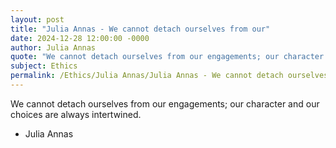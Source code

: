```yaml
---
layout: post
title: "Julia Annas - We cannot detach ourselves from our"
date: 2024-12-28 12:00:00 -0000
author: Julia Annas
quote: "We cannot detach ourselves from our engagements; our character and our choices are always intertwined."
subject: Ethics
permalink: /Ethics/Julia Annas/Julia Annas - We cannot detach ourselves from our
---
```


We cannot detach ourselves from our engagements; our character and our choices are always intertwined.

- Julia Annas
